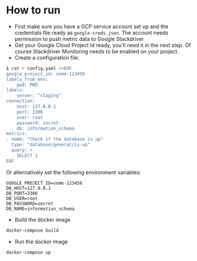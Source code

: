 # How to run
* First make sure you have a GCP service account set up and the credentials file ready as `google-creds.json`. The account needs permission to push metric data to Google Stackdriver
* Get your Google Cloud Project Id ready, you'll need it in the next step. Of course Stackdriver Monitoring needs to be enabled on your project.
* Create a configuration file:
```bash
$ cat > config.yaml <<EOF
google_project_id: some-123456
labels_from_env:
    pwd: PWD
labels:
    server: "staging"
connection:
    host: 127.0.0.1
    port: 3306
    user: root
    password: secret
    db: information_schema
metrics:
- name: "Check if the database is up"
  type: "database/general/is-up"
  query: >
    SELECT 1
EOF
```
Or alternatively set the following environment variables:
```
GOOGLE_PROJECT_ID=some-123456
DB_HOST=127.0.0.1
DB_PORT=3306
DB_USER=root
DB_PASSWORD=secret
DB_NAME=information_schema
```
* Build the docker image
```bash
docker-compose build
```
* Run the docker image
```bash
docker-compose up
```
